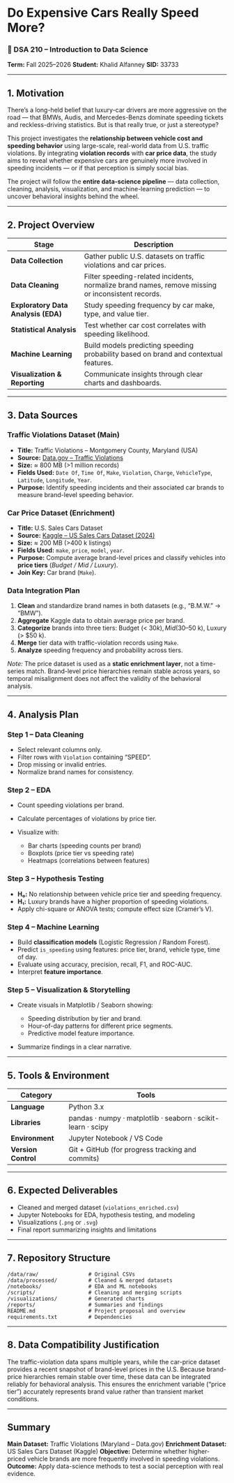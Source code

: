 # Do Expensive Cars Really Speed More?

### 🧾 DSA 210 – Introduction to Data Science

**Term:** Fall 2025–2026
**Student:** Khalid Alfanney
**SID:** 33733

---

## 1️. Motivation

There’s a long-held belief that luxury-car drivers are more aggressive on the road — that BMWs, Audis, and Mercedes-Benzs dominate speeding tickets and reckless-driving statistics.
But is that really true, or just a stereotype?

This project investigates the **relationship between vehicle cost and speeding behavior** using large-scale, real-world data from U.S. traffic violations.
By integrating **violation records** with **car price data**, the study aims to reveal whether expensive cars are genuinely more involved in speeding incidents — or if that perception is simply social bias.

The project will follow the **entire data-science pipeline** — data collection, cleaning, analysis, visualization, and machine-learning prediction — to uncover behavioral insights behind the wheel.

---

## 2️. Project Overview

| Stage                               | Description                                                                                       |
| ----------------------------------- | ------------------------------------------------------------------------------------------------- |
| **Data Collection**                 | Gather public U.S. datasets on traffic violations and car prices.                                 |
| **Data Cleaning**                   | Filter speeding-related incidents, normalize brand names, remove missing or inconsistent records. |
| **Exploratory Data Analysis (EDA)** | Study speeding frequency by car make, type, and value tier.                                       |
| **Statistical Analysis**            | Test whether car cost correlates with speeding likelihood.                                        |
| **Machine Learning**                | Build models predicting speeding probability based on brand and contextual features.              |
| **Visualization & Reporting**       | Communicate insights through clear charts and dashboards.                                         |

---

## 3️. Data Sources

### Traffic Violations Dataset (Main)

* **Title:** Traffic Violations – Montgomery County, Maryland (USA)
* **Source:** [Data.gov – Traffic Violations](https://catalog.data.gov/dataset/traffic-violations)
* **Size:** ≈ 800 MB (>1 million records)
* **Fields Used:** `Date Of`, `Time Of`, `Make`, `Violation`, `Charge`, `VehicleType`, `Latitude`, `Longitude`, `Year`.
* **Purpose:** Identify speeding incidents and their associated car brands to measure brand-level speeding behavior.

### Car Price Dataset (Enrichment)

* **Title:** U.S. Sales Cars Dataset
* **Source:** [Kaggle – US Sales Cars Dataset (2024)](https://www.kaggle.com/datasets/juanmerinobermejo/us-sales-cars-dataset)
* **Size:** ≈ 200 MB (>400 k listings)
* **Fields Used:** `make`, `price`, `model`, `year`.
* **Purpose:** Compute average brand-level prices and classify vehicles into **price tiers** (*Budget / Mid / Luxury*).
* **Join Key:** Car brand (`Make`).

### Data Integration Plan

1. **Clean** and standardize brand names in both datasets (e.g., “B.M.W.” → “BMW”).
2. **Aggregate** Kaggle data to obtain average price per brand.
3. **Categorize** brands into three tiers: Budget (< $30 k), Mid ($30–50 k), Luxury (> $50 k).
4. **Merge** tier data with traffic-violation records using `Make`.
5. **Analyze** speeding frequency and probability across tiers.

*Note:* The price dataset is used as a **static enrichment layer**, not a time-series match. Brand-level price hierarchies remain stable across years, so temporal misalignment does not affect the validity of the behavioral analysis.

---

## 4️. Analysis Plan

### Step 1 – Data Cleaning

* Select relevant columns only.
* Filter rows with `Violation` containing “SPEED”.
* Drop missing or invalid entries.
* Normalize brand names for consistency.

### Step 2 – EDA

* Count speeding violations per brand.
* Calculate percentages of violations by price tier.
* Visualize with:

  * Bar charts (speeding counts per brand)
  * Boxplots (price tier vs speeding rate)
  * Heatmaps (correlations between features)

### Step 3 – Hypothesis Testing

* **H₀:** No relationship between vehicle price tier and speeding frequency.
* **H₁:** Luxury brands have a higher proportion of speeding violations.
* Apply chi-square or ANOVA tests; compute effect size (Cramér’s V).

### Step 4 – Machine Learning

* Build **classification models** (Logistic Regression / Random Forest).
* Predict `is_speeding` using features: price tier, brand, vehicle type, time of day.
* Evaluate using accuracy, precision, recall, F1, and ROC-AUC.
* Interpret **feature importance**.

### Step 5 – Visualization & Storytelling

* Create visuals in Matplotlib / Seaborn showing:

  * Speeding distribution by tier and brand.
  * Hour-of-day patterns for different price segments.
  * Predictive model feature importance.
* Summarize findings in a clear narrative.

---

## 5️. Tools & Environment

| Category            | Tools                                                        |
| ------------------- | ------------------------------------------------------------ |
| **Language**        | Python 3.x                                                   |
| **Libraries**       | pandas · numpy · matplotlib · seaborn · scikit-learn · scipy |
| **Environment**     | Jupyter Notebook / VS Code                                   |
| **Version Control** | Git + GitHub (for progress tracking and commits)             |

---

## 6️. Expected Deliverables

* Cleaned and merged dataset (`violations_enriched.csv`)
* Jupyter Notebooks for EDA, hypothesis testing, and modeling
* Visualizations (`.png` or `.svg`)
* Final report summarizing insights and limitations

---

## 7️. Repository Structure

```
/data/raw/                # Original CSVs
/data/processed/          # Cleaned & merged datasets
/notebooks/               # EDA and ML notebooks
/scripts/                 # Cleaning and merging scripts
/visualizations/          # Generated charts
/reports/                 # Summaries and findings
README.md                 # Project proposal and overview
requirements.txt          # Dependencies
```

---

## 8️. Data Compatibility Justification

The traffic-violation data spans multiple years, while the car-price dataset provides a recent snapshot of brand-level prices in the U.S.
Because brand-price hierarchies remain stable over time, these data can be integrated reliably for behavioral analysis.
This ensures the enrichment variable (“price tier”) accurately represents brand value rather than transient market conditions.

---

## Summary

**Main Dataset:** Traffic Violations (Maryland – Data.gov)
**Enrichment Dataset:** US Sales Cars Dataset (Kaggle)
**Objective:** Determine whether higher-priced vehicle brands are more frequently involved in speeding violations.
**Outcome:** Apply data-science methods to test a social perception with real evidence.
